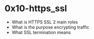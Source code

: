 # 0x10-https_ssl
- What is HTTPS SSL 2 main roles
- What is the purpose encrypting traffic
- What SSL termination means
